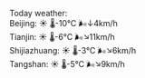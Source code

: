 Today weather:  
Beijing: ☀️   🌡️-10°C 🌬️↓4km/h  
Tianjin: ☀️   🌡️-6°C 🌬️↘11km/h  
Shijiazhuang: ☀️   🌡️-3°C 🌬️↘6km/h  
Tangshan: ☀️   🌡️-5°C 🌬️↘9km/h  
